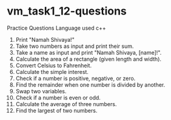 # vm_task1_12-questions
Practice Questions
Language used c++

1. Print "Namah Shivaya!"
2. Take two numbers as input and print their sum.
3. Take a name as input and print "Namah Shivaya, [name]!".
4. Calculate the area of a rectangle (given length and width).
5. Convert Celsius to Fahrenheit.
6. Calculate the simple interest.
7. Check if a number is positive, negative, or zero.
8. Find the remainder when one number is divided by another.
9. Swap two variables.
10. Check if a number is even or odd.
11. Calculate the average of three numbers.
12. Find the largest of two numbers.

